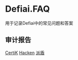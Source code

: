 # Defiai.FAQ
用于记录Defiai中的常见问题和答案


## 审计报告
[CertiK](https://github.com/Eternity714/Defiai.FAQ/blob/88488dadd3a789d80fba4cfeefdf62fd3bda1b35/%E5%AE%A1%E8%AE%A1%E6%8A%A5%E5%91%8A/CertiK%E5%AE%A1%E8%AE%A1%E6%8A%A5%E5%91%8A.pdf)
[Hacken](https://github.com/Eternity714/Defiai.FAQ/blob/c6544cb3615ecb5d0be598cb507a632fe0f8887e/%E5%AE%A1%E8%AE%A1%E6%8A%A5%E5%91%8A/Hacken%E5%AE%A1%E8%AE%A1%E6%8A%A5%E5%91%8A.pdf)
[派盾](https://github.com/Eternity714/Defiai.FAQ/blob/c6544cb3615ecb5d0be598cb507a632fe0f8887e/%E5%AE%A1%E8%AE%A1%E6%8A%A5%E5%91%8A/%E6%B4%BE%E7%9B%BE%E5%AE%A1%E8%AE%A1%E6%8A%A5%E5%91%8A.pdf)
